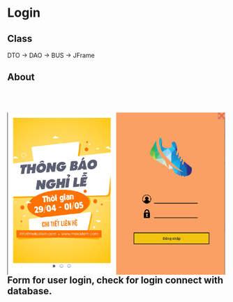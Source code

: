 # Login 

## Class 

DTO -> DAO -> BUS -> JFrame

## About

<br><br><br>
<img align="left" src="./../images/123.png" width="500px">
<div align="left">

## Form for user login, check for login connect with database.

</div>
